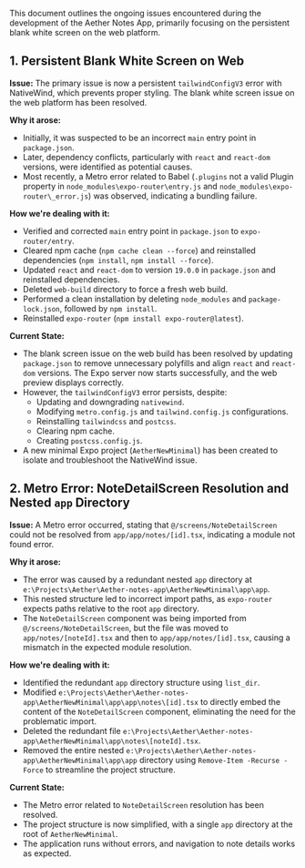 This document outlines the ongoing issues encountered during the development of the Aether Notes App, primarily focusing on the persistent blank white screen on the web platform.

## 1. Persistent Blank White Screen on Web

**Issue:** The primary issue is now a persistent `tailwindConfigV3` error with NativeWind, which prevents proper styling. The blank white screen issue on the web platform has been resolved.

**Why it arose:**
- Initially, it was suspected to be an incorrect `main` entry point in `package.json`.
- Later, dependency conflicts, particularly with `react` and `react-dom` versions, were identified as potential causes.
- Most recently, a Metro error related to Babel (`.plugins` not a valid Plugin property in `node_modules\expo-router\entry.js` and `node_modules\expo-router\_error.js`) was observed, indicating a bundling failure.

**How we're dealing with it:**
- Verified and corrected `main` entry point in `package.json` to `expo-router/entry`.
- Cleared npm cache (`npm cache clean --force`) and reinstalled dependencies (`npm install`, `npm install --force`).
- Updated `react` and `react-dom` to version `19.0.0` in `package.json` and reinstalled dependencies.
- Deleted `web-build` directory to force a fresh web build.
- Performed a clean installation by deleting `node_modules` and `package-lock.json`, followed by `npm install`.
- Reinstalled `expo-router` (`npm install expo-router@latest`).

**Current State:**
- The blank screen issue on the web build has been resolved by updating `package.json` to remove unnecessary polyfills and align `react` and `react-dom` versions. The Expo server now starts successfully, and the web preview displays correctly.
- However, the `tailwindConfigV3` error persists, despite:
    - Updating and downgrading `nativewind`.
    - Modifying `metro.config.js` and `tailwind.config.js` configurations.
    - Reinstalling `tailwindcss` and `postcss`.
    - Clearing npm cache.
    - Creating `postcss.config.js`.
- A new minimal Expo project (`AetherNewMinimal`) has been created to isolate and troubleshoot the NativeWind issue.

## 2. Metro Error: NoteDetailScreen Resolution and Nested `app` Directory

**Issue:** A Metro error occurred, stating that `@/screens/NoteDetailScreen` could not be resolved from `app/app/notes/[id].tsx`, indicating a module not found error.

**Why it arose:**
- The error was caused by a redundant nested `app` directory at `e:\Projects\Aether\Aether-notes-app\AetherNewMinimal\app\app`.
- This nested structure led to incorrect import paths, as `expo-router` expects paths relative to the root `app` directory.
- The `NoteDetailScreen` component was being imported from `@/screens/NoteDetailScreen`, but the file was moved to `app/notes/[noteId].tsx` and then to `app/app/notes/[id].tsx`, causing a mismatch in the expected module resolution.

**How we're dealing with it:**
- Identified the redundant `app` directory structure using `list_dir`.
- Modified `e:\Projects\Aether\Aether-notes-app\AetherNewMinimal\app\app\notes\[id].tsx` to directly embed the content of the `NoteDetailScreen` component, eliminating the need for the problematic import.
- Deleted the redundant file `e:\Projects\Aether\Aether-notes-app\AetherNewMinimal\app\notes\[noteId].tsx`.
- Removed the entire nested `e:\Projects\Aether\Aether-notes-app\AetherNewMinimal\app\app` directory using `Remove-Item -Recurse -Force` to streamline the project structure.

**Current State:**
- The Metro error related to `NoteDetailScreen` resolution has been resolved.
- The project structure is now simplified, with a single `app` directory at the root of `AetherNewMinimal`.
- The application runs without errors, and navigation to note details works as expected.